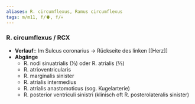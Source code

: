 ```yaml
---
aliases: R. circumflexus, Ramus circumflexus
tags: m/m11, f/🫀, f/💀
---
```

### R. circumflexus / RCX
- **Verlauf**:: Im Sulcus coronarius → Rückseite des linken [[Herz]]
- **Abgänge**
	- R. nodi sinuatrialis (⅓) oder R. atrialis (⅔)
	- R. atrioventricularis
	- R. marginalis sinister
	- R. atrialis intermedius
	- R. atrialis anastomoticus (sog. Kugelarterie)
	- R. posterior ventriculi sinistri (klinisch oft R. posterolateralis sinister)